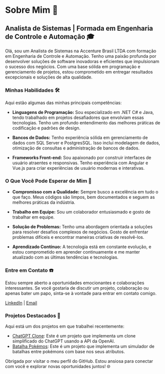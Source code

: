 # Sobre Mim 🚀

## Analista de Sistemas | Formada em Engenharia de Controle e Automação 🎓

Olá, sou um Analista de Sistemas na Accenture Brasil LTDA com formação em Engenharia de Controle e Automação. Tenho uma paixão profunda por desenvolver soluções de software inovadoras e eficientes que impulsionam o sucesso dos negócios. Com uma base sólida em programação e gerenciamento de projetos, estou comprometido em entregar resultados excepcionais e soluções de alta qualidade.

### Minhas Habilidades 🛠️

Aqui estão algumas das minhas principais competências:

- **Linguagens de Programação:** Sou especializado em .NET C# e Java, tendo trabalhado em projetos desafiadores que envolviam essas tecnologias. Tenho um profundo entendimento das melhores práticas de codificação e padrões de design.

- **Bancos de Dados:** Tenho experiência sólida em gerenciamento de dados com SQL Server e PostgresSQL. Isso inclui modelagem de dados, otimização de consultas e administração de bancos de dados.

- **Frameworks Front-end:** Sou apaixonado por construir interfaces de usuário atraentes e responsivas. Tenho experiência com Angular e Vue.js para criar experiências de usuário modernas e interativas.

### O Que Você Pode Esperar de Mim 🤝

- **Compromisso com a Qualidade:** Sempre busco a excelência em tudo o que faço. Meus códigos são limpos, bem documentados e seguem as melhores práticas da indústria.

- **Trabalho em Equipe:** Sou um colaborador entusiasmado e gosto de trabalhar em equipe.

- **Solução de Problemas:** Tenho uma abordagem orientada a soluções para resolver desafios complexos de negócios. Gosto de enfrentar problemas difíceis e encontrar maneiras criativas de resolvê-los.

- **Aprendizado Contínuo:** A tecnologia está em constante evolução, e estou comprometido em aprender continuamente e me manter atualizado com as últimas tendências e tecnologias.

### Entre em Contato ☎️

Estou sempre aberto a oportunidades emocionantes e colaborações interessantes. Se você gostaria de discutir um projeto, colaboração ou apenas bater um papo, sinta-se à vontade para entrar em contato comigo.

[LinkedIn](https://www.linkedin.com/in/bruna-caroline-silva/) | [Email](mailto:brunacsilva11@outlook.com)

### Projetos Destacados 🌟

Aqui está um dos projetos em que trabalhei recentemente:

- [ChatGPT Clone](https://github.com/brunacsilva99/ChatGPT-Clone): Este é um projeto que implementa um clone simplificado do ChatGPT usando a API da OpenAI.
- [Batalha Pokémos](https://github.com/brunacsilva99/Batalha-Pokemon): Este é um projeto que implementa um simulador de batalhas entre pokémons com base nos seus atributos.

Obrigada por visitar o meu perfil do GitHub. Estou ansiosa para conectar com você e explorar novas oportunidades juntos! 🌐

